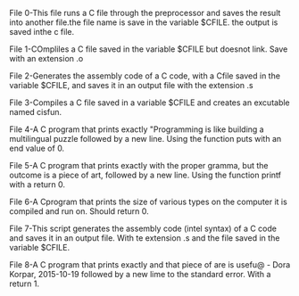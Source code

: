 File 0-This file runs a C file through the preprocessor and saves the result into another file.the file name is save in the variable $CFILE. the output is saved inthe c file.

File 1-COmpliles a C file saved in the variable $CFILE but doesnot link. Save with an extension .o

File 2-Generates the assembly code of a C code, with a Cfile saved in the variable $CFILE, and saves it in an output file with the extension .s

File 3-Compiles a C file saved in a variable $CFILE and creates an excutable named cisfun.

File 4-A C program that prints exactly "Programming is like building a multilingual puzzle followed by a new line. Using the function puts with an end value of 0.

File 5-A C program that prints exactly with the proper gramma, but the outcome is a piece of art, followed by a new line. Using the function printf with a return 0.

File 6-A Cprogram that prints the size of various types on the computer it is compiled and run on. Should return 0.

File 7-This script generates the assembly code (intel syntax) of a C code and saves it in an output file. With te extension .s and the file saved in the variable $CFILE.

File 8-A C program that prints exactly and that piece of are is usefu@ - Dora Korpar, 2015-10-19 followed by a new lime to the standard error. With a return 1.


